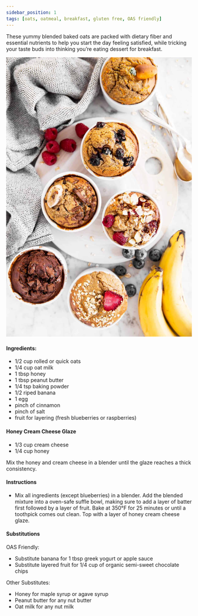 ```yaml
---
sidebar_position: 1
tags: [oats, oatmeal, breakfast, gluten free, OAS friendly]
---
```


These yummy blended baked oats are packed with dietary fiber and essential nutrients to help you start the day feeling satisfied, while tricking your taste buds into thinking you’re eating dessert for breakfast.

![Oats](./baked_oats_all.jpeg)

#### Ingredients:
- 1/2 cup rolled or quick oats 
- 1/4 cup oat milk 
- 1 tbsp honey
- 1 tbsp peanut butter
- 1/4 tsp baking powder
- 1/2 riped banana
- 1 egg
- pinch of cinnamon
- pinch of salt
- fruit for layering (fresh blueberries or raspberries)

#### Honey Cream Cheese Glaze
- 1/3 cup cream cheese
- 1/4 cup honey

Mix the honey and cream cheese in a blender until the glaze reaches a thick consistency. 

#### Instructions
- Mix all ingredients (except blueberries) in a blender. Add the blended mixture into a oven-safe suffle bowl, making sure to add a layer of batter first followed by a layer of fruit. Bake at 350°F for 25 minutes or until a toothpick comes out clean. Top with a layer of honey cream cheese glaze. 

#### Substitutions

OAS Friendly: 
- Substitute banana for  1 tbsp greek yogurt or apple sauce
-  Substitute layered fruit for 1/4 cup of organic semi-sweet chocolate chips 

Other Substitutes:
- Honey for maple syrup or agave syrup
- Peanut butter for any nut butter 
- Oat milk for any nut milk
